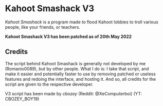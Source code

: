 # Kahoot Smashack V3

*Kahoot Smashack* is a program made to flood Kahoot lobbies to troll various people, like your friends, or teachers.

**Kahoot Smashack V3 has been patched as of 20th May 2022**

## Credits

The script behind Kahoot Smashack is generally not developed by me (Romanio0089), but by other people. What I do is: I take that script, and make it easier and potentially faster to use by removing patched or useless features and redoing the interface, and hosting it. And so, all credits for the script are given to the respective developer.

V3 script has been made by *cbozey* (Reddit: @XeComputerboi) (YT: CBOZEY_BOY19)
